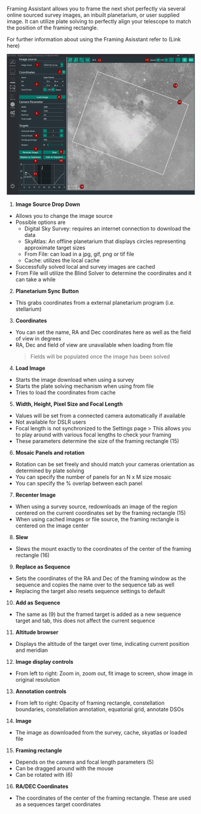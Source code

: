 Framing Assistant allows you to frame the next shot perfectly via several online sourced survey images, an inbuilt planetarium, or user supplied image. It can utilize plate solving to perfectly align your telescope to match the position of the framing rectangle.

For further information about using the Framing Asisstant refer to (Link here)

![The Framing Tab](../images/advanced/framingassistant1.png)

1. **Image Source Drop Down**
  * Allows you to change the image source 
  * Possible options are 
    * Digital Sky Survey: requires an internet connection to download the data 
    * SkyAtlas: An offline planetarium that displays circles representing approximate target sizes 
    * From File: can load in a jpg, gif, png or tif file 
    * Cache: utilizes the local cache 
  * Successfully solved local and survey images are cached 
  * From File will utilize the Blind Solver to determine the coordinates and it can take a while 

2. **Planetarium Sync Button**
 * This grabs coordinates from a external planetarium program (i.e. stellarium) 

3. **Coordinates**
  * You can set the name, RA and Dec coordinates here as well as the field of view in degrees 
  * RA, Dec and field of view are unavailable when loading from file 
    > Fields will be populated once the image has been solved 

4. **Load Image**
  * Starts the image download when using a survey 
  * Starts the plate solving mechanism when using from file 
  * Tries to load the coordinates from cache 

5. **Width, Height, Pixel Size and Focal Length**
  * Values will be set from a connected camera automatically if available 
  * Not available for DSLR users 
  * Focal length is not synchronized to the Settings page > This allows you to play around with various focal lengths to check your framing 
  * These parameters determine the size of the framing rectangle (15) 

6. **Mosaic Panels and rotation**
  * Rotation can be set freely and should match your cameras orientation as determined by plate solving 
  * You can specify the number of panels for an N x M size mosaic 
  * You can specify the % overlap between each panel 

7. **Recenter Image**
  * When using a survey source, redownloads an image of the region centered on the current coordinates set by the framing rectangle (15) 
  * When using cached images or file source, the framing rectangle is centered on the image center 

8. **Slew**
  * Slews the mount exactly to the coordinates of the center of the framing rectangle (16) 

9. **Replace as Sequence**
  * Sets the coordinates of the RA and Dec of the framing window as the sequence and copies the name over to the sequence tab as well 
  * Replacing the target also resets sequence settings to default 

10. **Add as Sequence**
  * The same as (9) but the framed target is added as a new sequence target and tab, this does not affect the current sequence 

11. **Altitude browser**
  * Displays the altitude of the target over time, indicating current position and meridian 

12. **Image display controls**
  * From left to right: Zoom in, zoom out, fit image to screen, show image in original resolution 

13. **Annotation controls**
  * From left to right: Opacity of framing rectangle, constellation boundaries, constellation annotation, equatorial grid, annotate DSOs 

14. **Image**
  * The image as downloaded from the survey, cache, skyatlas or  loaded file 

15. **Framing rectangle**
  * Depends on the camera and focal length parameters (5) 
  * Can be dragged around with the mouse 
  * Can be rotated with (6) 
 
16. **RA/DEC Coordinates**
  * The coordinates of the center of the framing rectangle. These are used as a sequences target coordinates  